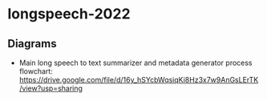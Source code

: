 # longspeech-2022

## Diagrams

* Main long speech to text summarizer and metadata generator process flowchart: https://drive.google.com/file/d/16y_hSYcbWqsiqKi8Hz3x7w9AnGsLErTK/view?usp=sharing

